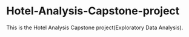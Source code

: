 # Hotel-Analysis-Capstone-project
This is the Hotel Analysis Capstone project(Exploratory Data Analysis).
